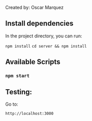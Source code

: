 Created by: Oscar Marquez

## Install dependencies

In the project directory, you can run:

`npm install`
`cd server && npm install`

## Available Scripts

### `npm start`

## Testing:

Go to:

`http://localhost:3000`